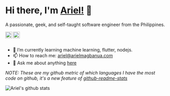 # Hi there, I'm [Ariel!](https://arielmagbanua.github.io) 👋

A passionate, geek, and self-taught software engineer from the Philippines.

<a href="https://twitter.com/Ariel_Magbanua">
  <img align="left" alt="Ariel Magbanua | Twitter" width="21px" src="https://raw.githubusercontent.com/anuraghazra/anuraghazra/master/assets/twitter.svg" />
</a>

<a href="https://sourcerer.io/arielmagbanua">
  <img align="left" src="https://sourcerer.io/icons/logo-sharing.svg" height="21px" alt="Sourcerer">
</a>

<br /><br />

- 🌱 I’m currently learning machine learning, flutter, nodejs.
- 📫 How to reach me: [ariel@arielmagbanua.com](mailto:ariel@arielmagbanua.com)
- 💬 Ask me about anything [here](https://github.com/arielmagbanua/arielmagbanua/issues)

*NOTE: These are my github metric of which languages I have the most code on github, it's a new feature of [github-readme-stats](https://github.com/anuraghazra/github-readme-stats)*

![Ariel's github stats](https://github-readme-stats.vercel.app/api?username=arielmagbanua&show_icons=true&include_all_commits=true&count_private=true&theme=dark)

<!--
*My Github metric of which languages I have the most code on github, it's a new feature of [github-readme-stats](https://github.com/anuraghazra/github-readme-stats)*
**arielmagbanua/arielmagbanua** is a ✨ _special_ ✨ repository because its `README.md` (this file) appears on your GitHub profile.

Here are some ideas to get you started:

- 🔭 I’m currently working on ...
- 🌱 I’m currently learning ...
- 👯 I’m looking to collaborate on ...
- 🤔 I’m looking for help with ...
- 💬 Ask me about ...
- 📫 How to reach me: ...
- 😄 Pronouns: ...
- ⚡ Fun fact: ...
-->
